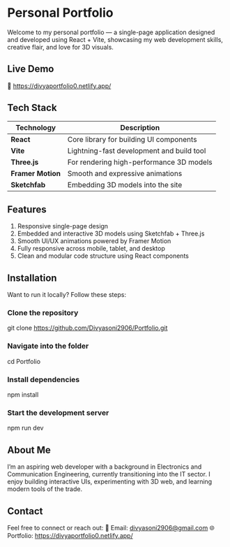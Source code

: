 # Personal Portfolio
Welcome to my personal portfolio — a single-page application designed and developed using React + Vite, showcasing my web development skills, creative flair, and love for 3D visuals.

## Live Demo
🔗 https://divyaportfolio0.netlify.app/

## Tech Stack

| Technology        | Description                               |
| ----------------- | ----------------------------------------- |
| **React**         | Core library for building UI components   |
| **Vite**          | Lightning-fast development and build tool |
| **Three.js**      | For rendering high-performance 3D models  |
| **Framer Motion** | Smooth and expressive animations          |
| **Sketchfab**     | Embedding 3D models into the site         |


## Features
1. Responsive single-page design
2. Embedded and interactive 3D models using Sketchfab + Three.js
3. Smooth UI/UX animations powered by Framer Motion
4. Fully responsive across mobile, tablet, and desktop
5. Clean and modular code structure using React components

## Installation
Want to run it locally? Follow these steps:

### Clone the repository
git clone https://github.com/Divyasoni2906/Portfolio.git

### Navigate into the folder
cd Portfolio

### Install dependencies
npm install

### Start the development server
npm run dev

## About Me
I’m an aspiring web developer with a background in Electronics and Communication Engineering, currently transitioning into the IT sector. I enjoy building interactive UIs, experimenting with 3D web, and learning modern tools of the trade.

## Contact
Feel free to connect or reach out:
📧 Email: divyasoni2906@gmail.com
🌐 Portfolio: https://divyaportfolio0.netlify.app/

